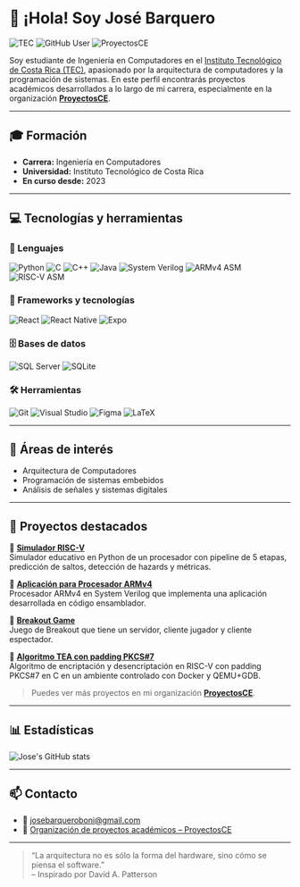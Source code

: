 # 👋 ¡Hola! Soy José Barquero

![TEC](https://img.shields.io/badge/TEC-Instituto%20Tecnol%C3%B3gico%20de%20Costa%20Rica-blue)
![GitHub User](https://img.shields.io/badge/GitHub-JBB092-181717?logo=github)
![ProyectosCE](https://img.shields.io/badge/Organizaci%C3%B3n-ProyectosCE-0066cc?logo=github)

Soy estudiante de Ingeniería en Computadores en el [Instituto Tecnológico de Costa Rica (TEC)](https://www.tec.ac.cr/), apasionado por la arquitectura de computadores y la programación de sistemas. En este perfil encontrarás proyectos académicos desarrollados a lo largo de mi carrera, especialmente en la organización [**ProyectosCE**](https://github.com/ProyectosCE).

---

## 🎓 Formación

- **Carrera:** Ingeniería en Computadores  
- **Universidad:** Instituto Tecnológico de Costa Rica  
- **En curso desde:** 2023

---

## 💻 Tecnologías y herramientas

### 🧠 Lenguajes

![Python](https://img.shields.io/badge/Python-3776AB?logo=python&logoColor=white)
![C](https://img.shields.io/badge/C-00599C?logo=c&logoColor=white)
![C++](https://img.shields.io/badge/C%2B%2B-00599C?logo=c%2B%2B&logoColor=white)
![Java](https://img.shields.io/badge/Java-ED8B00?logo=java&logoColor=white)
![System Verilog](https://img.shields.io/badge/SystemVerilog-FFA500?logo=verilog&logoColor=white)
![ARMv4 ASM](https://img.shields.io/badge/ASM-ARMv4-blueviolet)
![RISC-V ASM](https://img.shields.io/badge/ASM-RISC--V-green)

### 🧰 Frameworks y tecnologías

![React](https://img.shields.io/badge/React-20232A?logo=react&logoColor=61DAFB)
![React Native](https://img.shields.io/badge/React%20Native-20232A?logo=react&logoColor=61DAFB)
![Expo](https://img.shields.io/badge/Expo-000020?logo=expo&logoColor=white)

### 🗄️ Bases de datos

![SQL Server](https://img.shields.io/badge/Microsoft%20SQL%20Server-CC2927?logo=microsoftsqlserver&logoColor=white)
![SQLite](https://img.shields.io/badge/SQLite-07405E?logo=sqlite&logoColor=white)

### 🛠️ Herramientas

![Git](https://img.shields.io/badge/Git-F05032?logo=git&logoColor=white)
![Visual Studio](https://img.shields.io/badge/Visual%20Studio-5C2D91?logo=visualstudio&logoColor=white)
![Figma](https://img.shields.io/badge/Figma-F24E1E?logo=figma&logoColor=white)
![LaTeX](https://img.shields.io/badge/LaTeX-008080?logo=latex&logoColor=white)

---

## 🚀 Áreas de interés

- Arquitectura de Computadores   
- Programación de sistemas embebidos  
- Análisis de señales y sistemas digitales  

---

## 📌 Proyectos destacados

🔹 [**Simulador RISC-V**](https://github.com/ProyectosCE/CE1107_PG2.git)  
Simulador educativo en Python de un procesador con pipeline de 5 etapas, predicción de saltos, detección de hazards y métricas.

🔹 [**Aplicación para Procesador ARMv4**](https://github.com/ProyectosCE/CE3201_PF.git)  
Procesador ARMv4 en System Verilog que implementa una aplicación desarrollada en código ensamblador.

🔹 [**Breakout Game**](https://github.com/ProyectosCE/CE1106_T04.git)  
Juego de Breakout que tiene un servidor, cliente jugador y cliente espectador.

🔹 [**Algoritmo TEA con padding PKCS#7**](https://github.com/JBB092/CE4301_P1.git)  
Algoritmo de encriptación y desencriptación en RISC-V con padding PKCS#7 en C en un ambiente controlado con Docker y QEMU+GDB.

> Puedes ver más proyectos en mi organización [**ProyectosCE**](https://github.com/ProyectosCE).

---

## 📊 Estadísticas

![Jose's GitHub stats](https://github-readme-stats.vercel.app/api?username=JBB092&theme=vue-dark&show_icons=true&hide_border=true&count_private=true)

---

## 📫 Contacto

- 📧 josebarqueroboni@gmail.com   
- 🏢 [Organización de proyectos académicos – ProyectosCE](https://github.com/ProyectosCE)

---

> “La arquitectura no es sólo la forma del hardware, sino cómo se piensa el software.”  
> – Inspirado por David A. Patterson

<!--
**JBB092/JBB092** is a ✨ _special_ ✨ repository because its `README.md` (this file) appears on your GitHub profile.

Here are some ideas to get you started:

- 🔭 I’m currently working on ...
- 🌱 I’m currently learning ...
- 👯 I’m looking to collaborate on ...
- 🤔 I’m looking for help with ...
- 💬 Ask me about ...
- 📫 How to reach me: ...
- 😄 Pronouns: ...
- ⚡ Fun fact: ...
-->
